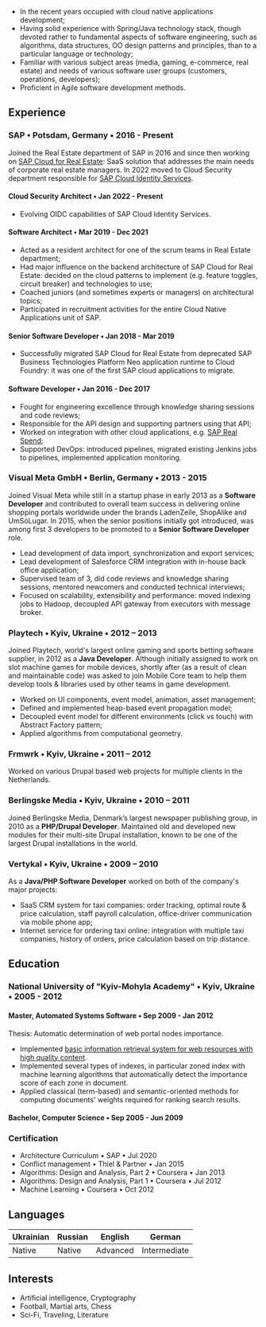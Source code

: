 - In the recent years occupied with cloud native applications development;
- Having solid experience with Spring/Java technology stack, though devoted rather to fundamental aspects of software 
engineering, such as algorithms, data structures, OO design patterns and principles, than to a particular language or 
technology;
- Familiar with various subject areas (media, gaming, e-commerce, real estate) and needs of various software user groups 
(customers, operations, developers);
- Proficient in Agile software development methods.

## Experience

### SAP • Potsdam, Germany • 2016 - Present
Joined the Real Estate department of SAP in 2016 and since then working on 
[SAP Cloud for Real Estate](https://www.sap.com/products/real-estate-facilities-mgmt-cloud.html): SaaS solution that 
addresses the main needs of corporate real estate managers. In 2022 moved to Cloud Security department responsible for 
[SAP Cloud Identity Services](https://help.sap.com/docs/IDENTITY_AUTHENTICATION).

#### Cloud Security Architect • Jan 2022 - Present
- Evolving OIDC capabilities of SAP Cloud Identity Services.

#### Software Architect • Mar 2019 - Dec 2021
- Acted as a resident architect for one of the scrum teams in Real Estate department;
- Had major influence on the backend architecture of SAP Cloud for Real Estate: decided on the cloud patterns to 
implement (e.g. feature toggles, circuit breaker) and technologies to use;
- Coached juniors (and sometimes experts or managers) on architectural topics;
- Participated in recruitment activities for the entire Cloud Native Applications unit of SAP.

#### Senior Software Developer • Jan 2018 - Mar 2019
- Successfully migrated SAP Cloud for Real Estate from deprecated SAP Business Technologies Platform Neo application runtime to 
Cloud Foundry: it was one of the first SAP cloud applications to migrate.

#### Software Developer • Jan 2016 - Dec 2017
- Fought for engineering excellence through knowledge sharing sessions and code reviews;
- Responsible for the API design and supporting partners using that API;
- Worked on integration with other cloud applications, e.g. [SAP Real Spend](https://www.sap.com/germany/products/real-time-budget-spend.html);
- Supported DevOps: introduced pipelines, migrated existing Jenkins jobs to pipelines, implemented application monitoring.

### Visual Meta GmbH • Berlin, Germany • 2013 - 2015
Joined Visual Meta while still in a startup phase in early 2013 as a __Software Developer__ and contributed to overall
team success in delivering online shopping portals worldwide under the brands LadenZeile, ShopAlike and UmSóLugar. 
In 2015, when the senior positions initially got introduced, was among first 3 developers to be promoted to a 
__Senior Software Developer__ role.

- Lead development of data import, synchronization and export services;
- Lead development of Salesforce CRM integration with in-house back office application;
- Supervised team of 3, did code reviews and knowledge sharing sessions, mentored newcomers and conducted technical 
interviews;
- Focused on scalability, extensibility and performance: moved indexing jobs to Hadoop, decoupled API gateway from 
executors with message broker.

### Playtech • Kyiv, Ukraine • 2012 – 2013 
Joined Playtech, world's largest online gaming and sports betting software supplier, in 2012 as a __Java Developer__.
Although initially assigned to work on slot machine games for mobile devices, shortly after (as a result of clean and 
maintainable code) was asked to join Mobile Core team to help them develop tools & libraries used by other teams in 
game development.

- Worked on UI components, event model, animation, asset management;
- Defined and implemented heap-based event propagation model;
- Decoupled event model for different environments (click vs touch) with Abstract Factory pattern;
- Applied algorithms from computational geometry.

### Frmwrk • Kyiv, Ukraine • 2011 – 2012
Worked on various Drupal based web projects for multiple clients in the Netherlands.

### Berlingske Media • Kyiv, Ukraine • 2010 – 2011
Joined Berlingske Media, Denmark’s largest newspaper publishing group, in 2010 as a __PHP/Drupal Developer__.
Maintained old and developed new modules for their multi-site Drupal installation, known to be one of the largest 
Drupal installations in the world.

### Vertykal • Kyiv, Ukraine • 2009 – 2010
As a __Java/PHP Software Developer__ worked on both of the company's major projects:
- SaaS CRM system for taxi companies: order tracking, optimal route & price calculation, staff payroll calculation, 
office-driver communication via mobile phone app;
- Internet service for ordering taxi online: integration with multiple taxi companies, history of orders, price 
calculation based on trip distance.

## Education

###  National University of "Kyiv-Mohyla Academy" •  Kyiv, Ukraine •  2005 - 2012

#### Master, Automated Systems Software • Sep 2009 - Jan 2012

Thesis: Automatic determination of web portal nodes importance.
- Implemented [basic information retrieval system for web resources with high quality content](https://github.com/palianytsia/information-retrieval).
- Implemented several types of indexes, in particular zoned index with machine learning algorithms that automatically 
detect the importance score of each zone in document.
- Applied classical (term-based) and semantic-oriented methods for computing documents' weights required for ranking 
search results.

#### Bachelor, Computer Science • Sep 2005 - Jun 2009

### Certification
- Architecture Curriculum • SAP • Jul 2020
- Conflict management • Thiel & Partner • Jan 2015
- Algorithms: Design and Analysis, Part 2 • Coursera • Jan 2013
- Algorithms: Design and Analysis, Part 1 • Coursera • Jul 2012
- Machine Learning • Coursera • Oct 2012

## Languages

| Ukrainian | Russian | English | German |
| --------- | ------- | ------- | ------ |
| Native | Native | Advanced | Intermediate |

## Interests	
- Artificial intelligence, Cryptography
- Football, Martial arts, Chess
- Sci-Fi, Traveling, Literature
